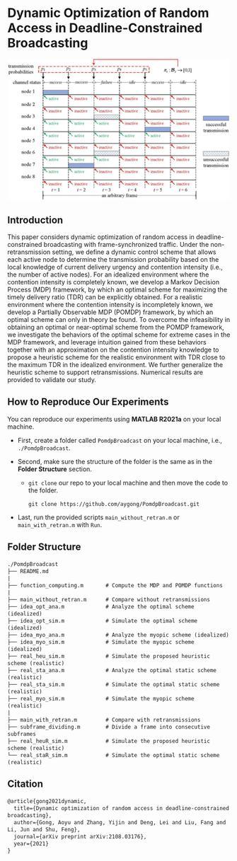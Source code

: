 # Dynamic Optimization of Random Access in Deadline-Constrained Broadcasting

<div align="center">
<p>
<img src="protocol.jpg" width="500"/>
</p>
</div>



## Introduction

This paper considers dynamic optimization of random access in deadline-constrained broadcasting with frame-synchronized traffic. Under the non-retransmission setting, we define a dynamic control scheme that allows each active node to determine the transmission probability based on the local knowledge of current delivery urgency and contention intensity (i.e., the number of active nodes). For an idealized environment where the contention intensity is completely known, we develop a Markov Decision Process (MDP) framework, by which an optimal scheme for maximizing the timely delivery ratio (TDR) can be explicitly obtained. For a realistic environment where the contention intensity is incompletely known, we develop a Partially Observable MDP (POMDP) framework, by which an optimal scheme can only in theory be found. To overcome the infeasibility in obtaining an optimal or near-optimal scheme from the POMDP framework, we investigate the behaviors of the optimal scheme for extreme cases in the MDP framework, and leverage intuition gained from these behaviors together with an approximation on the contention intensity knowledge to propose a heuristic scheme for the realistic environment with TDR close to the maximum TDR in the idealized environment. We further generalize the heuristic scheme to support retransmissions. Numerical results are provided to validate our study.




## How to Reproduce Our Experiments

You can reproduce our experiments using **MATLAB R2021a** on your local machine.

- First, create a folder called `PomdpBroadcast` on your local machine, i.e., `./PomdpBroadcast`.

- Second, make sure the structure of the folder is the same as in the **Folder Structure** section.
  - `git clone` our repo to your local machine and then move the code to the folder.
  
    ```
    git clone https://github.com/aygong/PomdpBroadcast.git
    ```
  
- Last, run the provided scripts `main_without_retran.m` or `main_with_retran.m` with `Run`.




## Folder Structure

```
./PomdpBroadcast
├── README.md
|
├── function_computing.m       # Compute the MDP and POMDP functions
|
├── main_without_retran.m      # Compare without retransmissions
├── idea_opt_ana.m             # Analyze the optimal scheme (idealized)
├── idea_opt_sim.m             # Simulate the optimal scheme (idealized)
├── idea_myo_ana.m             # Analyze the myopic scheme (idealized)
├── idea_myo_sim.m             # Simulate the myopic scheme (idealized)
├── real_heu_sim.m             # Simulate the proposed heuristic scheme (realistic)
├── real_sta_ana.m             # Analyze the optimal static scheme (realistic)
├── real_sta_sim.m             # Simulate the optimal static scheme (realistic)
├── real_myo_sim.m             # Simulate the myopic scheme (realistic)
|
├── main_with_retran.m         # Compare with retransmissions
├── subframe_dividing.m        # Divide a frame into consecutive subframes
├── real_heuR_sim.m            # Simulate the proposed heuristic scheme (realistic)
└── real_staR_sim.m            # Simulate the optimal static scheme (realistic)
```



## Citation

```
@article{gong2021dynamic,
  title={Dynamic optimization of random access in deadline-constrained broadcasting},
  author={Gong, Aoyu and Zhang, Yijin and Deng, Lei and Liu, Fang and Li, Jun and Shu, Feng},
  journal={arXiv preprint arXiv:2108.03176},
  year={2021}
}
```
